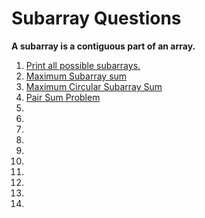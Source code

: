 # Subarray Questions

<b> A subarray is a contiguous part of an array.</b>

<ol>
<li><a href="prob1">Print all possible subarrays.</a></li>
<li><a href="prob2">Maximum Subarray sum</a></li>
<li><a href="prob3">Maximum Circular Subarray Sum</a></li>
<li><a href="prob4">Pair Sum Problem</a></li>
<li><a href="prob5"></a></li>
<li><a href="prob6"></a></li>
<li><a href="prob7"></a></li>
<li><a href="prob8"></a></li>
<li><a href="prob9"></a></li>
<li><a href="prob10"></a></li>
<li><a href="prob11"></a></li>
<li><a href="prob12"></a></li>
<li><a href="prob13"></a></li>
<li><a href="prob14"></a></li>
</ol>